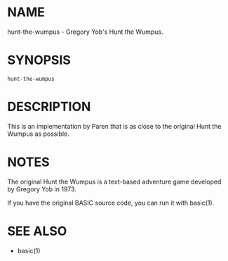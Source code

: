 # NAME
hunt-the-wumpus - Gregory Yob's Hunt the Wumpus.

# SYNOPSIS

    hunt-the-wumpus

# DESCRIPTION
This is an implementation by Paren that is as close to the original Hunt the Wumpus as possible.

# NOTES
The original Hunt the Wumpus is a text-based adventure game developed by Gregory Yob in 1973.

If you have the original BASIC source code, you can run it with basic(1).

# SEE ALSO
- basic(1)
